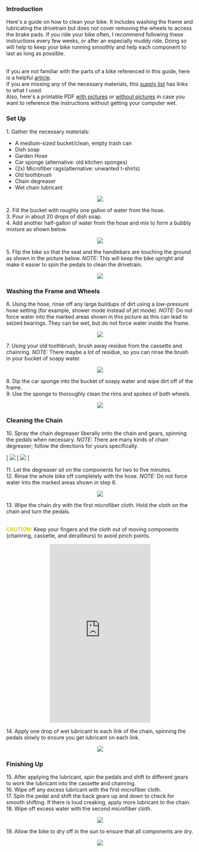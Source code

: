 ### Introduction <br/>
Here's a guide on how to clean your bike. It includes washing the frame and lubricating the drivetrain but does not cover removing the wheels to access the brake pads. If you ride your bike often, I recommend following these instructions every few weeks, or after an especially muddy ride. Doing so will help to keep your bike running smoothly and help each component to last as long as possible. <br/> 
<br/> 

If you are not familiar with the parts of a bike referenced in this guide, here is a helpful [article](https://www.liv-cycling.com/global/campaigns/parts-of-the-bike/20452).<br/> 
If you are missing any of the necessary materials, this [supply list](https://www.amazon.com/hz/wishlist/ls/3VVK6NTBYWZNU?ref_=wl_share) has links to what I used.<br/> 
Also, here's a printable PDF [with pictures](ENGL%20149%20Instructions%20(draft3).pdf) or [without pictures](ENGL%20149%20Instructions%20(draft3).pdf) in case you want to reference the instructions without getting your computer wet.<br/>


### Set Up<br/>
1\. Gather the necessary materials:<br/>
* A medium-sized bucket/clean, empty trash can
* Dish soap
* Garden Hose
* Car sponge (alternative: old kitchen sponges)
* (2x) Microfiber rags(alternative: unwanted t-shirts)
* Old toothbrush
* Chain degreaser
* Wet chain lubricant<br/>

<p align="center">
  <img src="smallerimages/Supplies.jpg">	
</p>

2\. Fill the bucket with roughly one gallon of water from the hose.<br/>
3\. Pour in about 20 drops of dish soap.<br/>
4\. Add another half-gallon of water from the hose and mix to form a bubbly mixture as shown below.<br/>

<p align="center">
  <img src="smallerimages/SoapBucket.jpg">	
</p>

5\. Flip the bike so that the seat and the handlebars are touching the ground as shown in the picture below. *NOTE:* This will keep the bike upright and make it easier to spin the pedals to clean the drivetrain.<br/>

<p align="center">
  <img src="smallerimages/UpsideDown.jpg">	
</p>

### Washing the Frame and Wheels<br/>
6\. Using the hose, rinse off any large buildups of dirt using a low-pressure hose setting (for example, shower mode instead of jet mode). *NOTE:* Do not force water into the marked areas shown in this picture as this can lead to seized bearings. They can be wet, but do not force water inside the frame.<br/>

<p align="center">
  <img src="smallerimages/CautionAreas.jpg">	
</p>

7\. Using your old toothbrush, brush away residue from the cassette and chainring. *NOTE:* There maybe a lot of residue, so you can rinse the brush in your bucket of soapy water.<br/>

<p align="center">
  <img src="smallerimages/BackBrush.jpg">	
</p>

8\. Dip the car sponge into the bucket of soapy water and wipe dirt off of the frame.<br/>
9\. Use the sponge to thoroughly clean the rims and spokes of both wheels.<br/>

<p align="center">
  <img src="smallerimages/RimWipe.jpg">	
</p>


### Cleaning the Chain<br/>
10\. Spray the chain degreaser liberally onto the chain and gears, spinning the pedals when necessary. *NOTE:* There are many kinds of chain degreaser; follow the directions for yours specifically.<br/>

| <img src="smallerimages/DegreaseChain.jpg">  |  <img src="smallerimages/DegreaseGear.jpg"> |  

11\. Let the degreaser sit on the components for two to five minutes.<br/>
12\. Rinse the whole bike off completely with the hose. *NOTE:* Do not force water into the marked areas shown in step 6.<br/> 

<p align="center">
  <img src="smallerimages/SprayDown.jpg">	
</p>

13\. Wipe the chain dry with the first microfiber cloth. Hold the cloth on the chain and turn the pedals.<br/>
<br/>

<span style="color:#D6D300   ">**CAUTION:**</span> Keep your fingers and the cloth out of moving components (chainring, cassette, and derailleurs) to avoid pinch points.<br/>

<p align="center">
  <iframe src="https://giphy.com/embed/dUMsV2GdJIGE04s2d3" width="270" height="480" frameBorder="0" class="giphy-embed" allowFullScreen></iframe><p><a href="https://giphy.com/gifs/dUMsV2GdJIGE04s2d3"></a></p>
</p>

14\. Apply one drop of wet lubricant to each link of the chain, spinning the pedals slowly to ensure you get lubricant on each link.<br/>

<p align="center">
  <img src="smallerimages/LubeChain.JPG">	
</p>
 
### Finishing Up<br/>
15\. After applying the lubricant, spin the pedals and shift to different gears to work the lubricant into the cassette and chainring.<br/>
16\. Wipe off any excess lubricant with the first microfiber cloth.<br/>
17\. Spin the pedal and shift the back gears up and down to check for smooth shifting. If there is loud creaking, apply more lubricant to the chain.<br/>
18\. Wipe off excess water with the second microfiber cloth.<br/>

<p align="center">
  <img src="smallerimages/WipeBike.jpg">	
</p>

19\. Allow the bike to dry off in the sun to ensure that all components are dry.<br/>

<p align="center">
  <img src="smallerimages/SunDry.jpg">	
</p>

